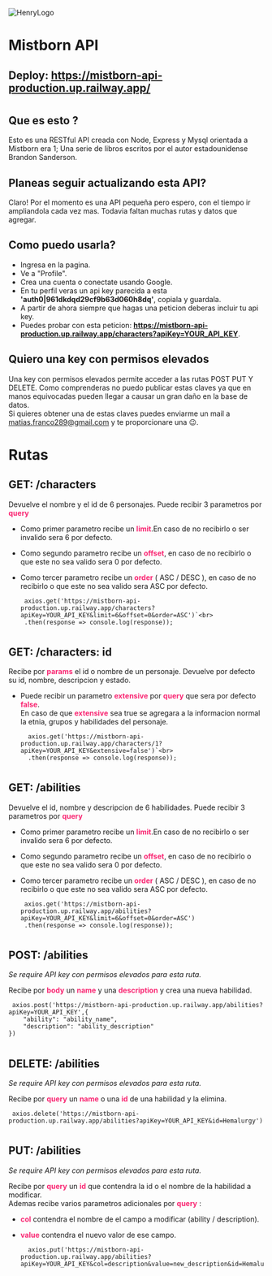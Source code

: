 ![HenryLogo](src/views/imgs/mistbornLogo.png)
# Mistborn API

<h2>Deploy: <a href='https://mistborn-api-production.up.railway.app/'>https://mistborn-api-production.up.railway.app/</a></h2>

#

## Que es esto ?

Esto es una RESTful API creada con Node, Express y Mysql orientada a Mistborn era 1; Una serie de libros escritos por el autor estadounidense Brandon Sanderson.

## Planeas seguir actualizando esta API?

Claro! Por el momento es una API pequeña pero espero, con el tiempo ir ampliandola cada vez mas.
Todavia faltan muchas rutas y datos que agregar.

## Como puedo usarla?

- Ingresa en la pagina.
- Ve a "Profile".
- Crea una cuenta o conectate usando Google.
- En tu perfil veras un api key parecida a esta **'auth0|961dkdqd29cf9b63d060h8dq'**, copiala y guardala.
- A partir de ahora  siempre que hagas una peticion deberas incluir tu api key.
- Puedes probar con esta peticion:  **https://mistborn-api-production.up.railway.app/characters?apiKey=YOUR_API_KEY**.

## Quiero una key con permisos elevados

Una key con permisos elevados permite acceder a las rutas POST PUT Y DELETE.
Como comprenderas no puedo publicar estas claves ya que en manos equivocadas pueden llegar a causar un gran daño en la base de datos.<br>
Si quieres obtener una de estas claves puedes enviarme un mail a  matias.franco289@gmail.com y te proporcionare una :wink:.

# Rutas

## GET: /characters

Devuelve el nombre y el id de 6 personajes.
Puede recibir 3 parametros por  <span style="color:#f92672">**query**</span>

- Como primer parametro recibe un <span style="color:#f92672">**limit**</span>.En caso de no recibirlo o ser invalido sera 6 por defecto. 

- Como segundo parametro recibe un <span style="color:#f92672">**offset**</span>, en caso de no recibirlo o que este no sea valido sera 0 por defecto.

-  Como tercer parametro recibe un <span style="color:#f92672">**order**</span> ( ASC / DESC ), en caso de no recibirlo o que este no sea valido sera ASC por defecto.

        axios.get('https://mistborn-api-production.up.railway.app/characters?apiKey=YOUR_API_KEY&limit=6&offset=0&order=ASC')`<br>
        .then(response => console.log(response));
#
## GET: /characters: id

Recibe por <span style="color:#f92672">**params**</span> el id o nombre de un personaje. Devuelve por defecto su id, nombre, descripcion y estado.

- Puede recibir un parametro <span style="color:#f92672">**extensive**</span> por <span style="color:#f92672">**query**</span>  que sera por defecto <span style="color:#f92672">**false**</span>.<br>
En caso de que <span style="color:#f92672">**extensive**</span> sea true se agregara a la informacion normal la etnia, grupos y habilidades del personaje.

        axios.get('https://mistborn-api-production.up.railway.app/characters/1?apiKey=YOUR_API_KEY&extensive=false')`<br>
        .then(response => console.log(response));
#
## GET: /abilities

Devuelve el id, nombre y descripcion de 6 habilidades.
Puede recibir 3 parametros por  <span style="color:#f92672">**query**</span>

- Como primer parametro recibe un <span style="color:#f92672">**limit**</span>.En caso de no recibirlo o ser invalido sera 6 por defecto. 

- Como segundo parametro recibe un <span style="color:#f92672">**offset**</span>, en caso de no recibirlo o que este no sea valido sera 0 por defecto.

-  Como tercer parametro recibe un <span style="color:#f92672">**order**</span> ( ASC / DESC ), en caso de no recibirlo o que este no sea valido sera ASC por defecto.

        axios.get('https://mistborn-api-production.up.railway.app/abilities?apiKey=YOUR_API_KEY&limit=6&offset=0&order=ASC')
        .then(response => console.log(response));

#
## POST: /abilities
*Se require API key con permisos elevados para esta ruta.*<br>

Recibe por <span style="color:#f92672">**body**</span> un <span style="color:#f92672">**name**</span> y una <span style="color:#f92672">**description**</span> y crea una nueva habilidad.

     axios.post('https://mistborn-api-production.up.railway.app/abilities?apiKey=YOUR_API_KEY',{
        "ability": "ability_name",
        "description": "ability_description"
    })

#
## DELETE: /abilities
*Se require API key con permisos elevados para esta ruta.*<br>

Recibe por <span style="color:#f92672">**query**</span> un <span style="color:#f92672">**name**</span> o una <span style="color:#f92672">**id**</span> de una habilidad y la elimina.

     axios.delete('https://mistborn-api-production.up.railway.app/abilities?apiKey=YOUR_API_KEY&id=Hemalurgy')

#
## PUT: /abilities
*Se require API key con permisos elevados para esta ruta.*<br>

Recibe por <span style="color:#f92672">**query**</span> un <span style="color:#f92672">**id**</span> que contendra la id o el nombre de la habilidad a modificar.<br> 
Ademas recibe varios parametros adicionales por <span style="color:#f92672">**query**</span> :

- <span style="color:#f92672">**col**</span> contendra el nombre de el campo a modificar (ability / description).
- <span style="color:#f92672">**value**</span> contendra el nuevo valor de ese campo.

        axios.put('https://mistborn-api-production.up.railway.app/abilities?apiKey=YOUR_API_KEY&col=description&value=new_description&id=Hemalurgy');
